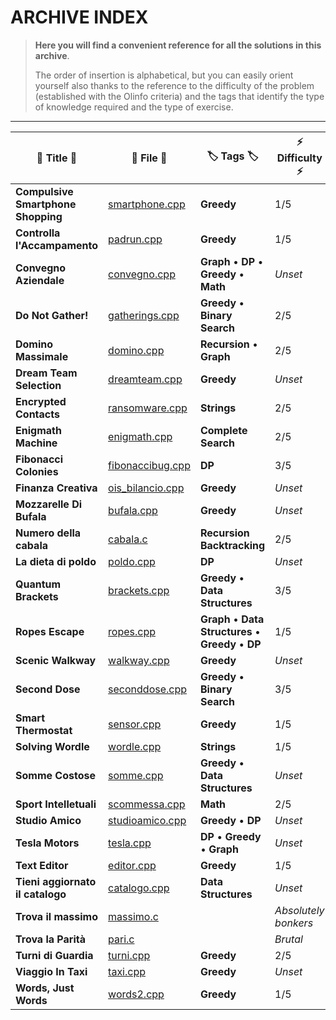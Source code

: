 # ARCHIVE INDEX

> **Here you will find a convenient reference for all the solutions in this archive**.
> 
> The order of insertion is alphabetical, but you can easily orient yourself also thanks to the reference to the difficulty of the problem (established with the Olinfo criteria) and the tags that identify the type of knowledge required and the type of exercise.
 
<hr>

| 📖 Title 📖                          | 📁 File 📁                                                         | 🏷️ Tags 🏷️                                              | ⚡ Difficulty ⚡ |
| ---------------------------------- | ---------------------------------------------------------------- | ----------------------------------------------------- | -------------- |
| **Compulsive Smartphone Shopping** | [smartphone.cpp](Compulsive_Smartphones_Shopping/smartphone.cpp) | **Greedy**                                            | 1/5            |
| **Controlla l'Accampamento**       | [padrun.cpp](Controllare_l_Accampamento/padrun.cpp)              | **Greedy**                                            | 1/5            |
| **Convegno Aziendale**             | [convegno.cpp](Convegno_Aziendale/convegno.cpp)                  | **Graph** • **DP** • **Greedy** • **Math**            | *Unset*        |
| **Do Not Gather!**                 | [gatherings.cpp](Do_Not_gather!/gatherings.cpp)                  | **Greedy** • **Binary Search**                        | 2/5            |
| **Domino Massimale**               | [domino.cpp](Domino_Massimale/domino.cpp)                        | **Recursion** • **Graph**                             | 2/5            |
| **Dream Team Selection**           | [dreamteam.cpp](Dream_Team_Selection/dreamteam.cpp)              | **Greedy**                                            | *Unset*        |
| **Encrypted Contacts**             | [ransomware.cpp](Encrypted_Contacts/ransomware.cpp)              | **Strings**                                           | 2/5            |
| **Enigmath Machine**               | [enigmath.cpp](Enigmath_Machine/enigmath.cpp)                    | **Complete Search**                                   | 2/5            |
| **Fibonacci Colonies**             | [fibonaccibug.cpp](Fibonacci_Colonies/fibonaccibug.cpp)          | **DP**                                                | 3/5            |
| **Finanza Creativa**               | [ois_bilancio.cpp](Finanza_Creativa/ois_bilancio.cpp)            | **Greedy**                                            | *Unset*        |
| **Mozzarelle Di Bufala**           | [bufala.cpp](Mozzarelle_Di_Bufala/bufale.cpp)                    | **Greedy**                                            | *Unset*        |
| **Numero della cabala**            | [cabala.c](Numero_della_cabala/cabala.c)                         | **Recursion** **Backtracking**                        | 2/5            |
| **La dieta di poldo**              | [poldo.cpp](La_dieta_di_Poldo/poldo.cpp)                         | **DP**                                                | *Unset*        |
| **Quantum Brackets**               | [brackets.cpp](Quantum_Brackets/brackets.cpp)                    | **Greedy** • **Data Structures**                      | 3/5            |
| **Ropes Escape**                   | [ropes.cpp](Ropes_Excape/ropes.cpp)                              | **Graph** • **Data Structures** • **Greedy** • **DP** | 1/5            |
| **Scenic Walkway**                 | [walkway.cpp](Scenic_Walkway/walkway.cpp)                        | **Greedy**                                            | *Unset*        |
| **Second Dose**                    | [seconddose.cpp](Second_Dose/seconddose.cpp)                     | **Greedy** • **Binary Search**                        | 3/5            |
| **Smart Thermostat**               | [sensor.cpp](Smart_Thermostat/sensor.cpp)                        | **Greedy**                                            | 1/5            |
| **Solving Wordle**                 | [wordle.cpp](Solving_Wordle/wordle.cpp)                          | **Strings**                                           | 1/5            |
| **Somme Costose**                  | [somme.cpp](Somme_Costose/somme.cpp)                             | **Greedy** • **Data Structures**                      | *Unset*        |
| **Sport Intelletuali**             | [scommessa.cpp](Sport_intellettuali/scommessa.cpp)               | **Math**                                              | 2/5            |
| **Studio Amico**                   | [studioamico.cpp](Studio_amico/studioamico.cpp)                  | **Greedy** • **DP**                                   | *Unset*        |
| **Tesla Motors**                   | [tesla.cpp](Tesla_Motors/tesla.cpp)                              | **DP** • **Greedy** • **Graph**                       | *Unset*        |
| **Text Editor**                    | [editor.cpp](Text_Editor/editor.cpp)                             | **Greedy**                                            | 1/5            |
| **Tieni aggiornato il catalogo**   | [catalogo.cpp](Tieni_aggiornato_il_catalogo/catalogo.cpp)        | **Data Structures**                                   | *Unset*        |
| **Trova il massimo**               | [massimo.c](Trova_il_massimo/massimo.c)                          |                                                       | *Absolutely bonkers* |
| **Trova la Parità**                | [pari.c](Trova_la_parità/pari.c)                                 |                                                       | *Brutal*       |
| **Turni di Guardia**               | [turni.cpp](Turni_Di_Guardia/turni.cpp)                          | **Greedy**                                            | 2/5            |
| **Viaggio In Taxi**                | [taxi.cpp](Viaggio_In_Taxi/taxi.cpp)                             | **Greedy**                                            | *Unset*        |
| **Words, Just Words**              | [words2.cpp](Words_Just_Words/words2.cpp)                        | **Greedy**                                            | 1/5            |
